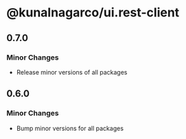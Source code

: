 # @kunalnagarco/ui.rest-client

## 0.7.0

### Minor Changes

- Release minor versions of all packages

## 0.6.0

### Minor Changes

- Bump minor versions for all packages
